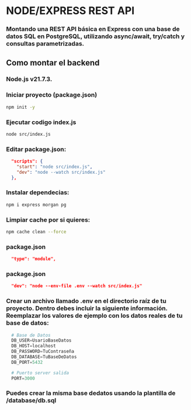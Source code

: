 # NODE/EXPRESS REST API

### Montando una REST API básica en Express con una base de datos SQL en PostgreSQL, utilizando async/await, try/catch y consultas parametrizadas.

## Como montar el backend

### Node.js v21.7.3.

### Iniciar proyecto (package.json)

```bash
npm init -y
```

### Ejecutar codigo index.js

```bash
node src/index.js
```

### Editar package.json: 

```json
  "scripts": {
    "start": "node src/index.js",
    "dev": "node --watch src/index.js"
  },
```
### Instalar dependecias:

```bash
npm i express morgan pg
```

### Limpiar cache por si quieres:

```bash
npm cache clean --force
```

### package.json

```json
  "type": "module",
```
### package.json

```json
  "dev": "node --env-file .env --watch src/index.js"
```

### Crear un archivo llamado .env en el directorio raíz de tu proyecto. Dentro debes incluir la siguiente información. Reemplazar los valores de ejemplo con los datos reales de tu base de datos:

```python
  # Base de Datos
  DB_USER=UsarioBaseDatos
  DB_HOST=localhost
  DB_PASSWORD=TuContraseña
  DB_DATABASE=TuBaseDeDatos
  DB_PORT=5432

  # Puerto server salida
  PORT=3000
```

### Puedes crear la misma base dedatos usando la plantilla de /database/db.sql

